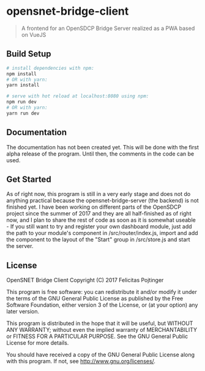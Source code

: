 # opensnet-bridge-client

> A frontend for an OpenSDCP Bridge Server realized as a PWA based on VueJS

## Build Setup

``` bash
# install dependencies with npm:
npm install
# OR with yarn:
yarn install

# serve with hot reload at localhost:8080 using npm:
npm run dev
# OR with yarn:
yarn run dev
```

## Documentation
The documentation has not been created yet. This will be done with the first alpha release of the program. Until then, the comments in the code can be used.

## Get Started
As of right now, this program is still in a very early stage and does not do anything practical because the opensnet-bridge-server (the backend) is not finished yet. I have been working on different parts of the OpenSDCP project since the summer of 2017 and they are all half-finished as of right now, and I plan to share the rest of code as soon as it is somewhat useable - If you still want to try and register your own dashboard module, just add the path to your module's component in /src/router/index.js, import and add the component to the layout of the "Start" group in /src/store.js and start the server.

## License

OpenSNET Bridge Client
Copyright (C) 2017 Felicitas Pojtinger

This program is free software: you can redistribute it and/or modify
it under the terms of the GNU General Public License as published by
the Free Software Foundation, either version 3 of the License, or
(at your option) any later version.

This program is distributed in the hope that it will be useful,
but WITHOUT ANY WARRANTY; without even the implied warranty of
MERCHANTABILITY or FITNESS FOR A PARTICULAR PURPOSE.  See the
GNU General Public License for more details.

You should have received a copy of the GNU General Public License
along with this program.  If not, see <http://www.gnu.org/licenses/>.
